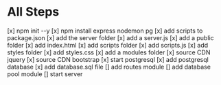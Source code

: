 # All Steps

[x] npm init --y
[x] npm install express nodemon pg
[x] add scripts to package.json
[x] add the server folder
[x] add a server.js
[x] add a public folder
[x] add index.html
[x] add scripts folder
[x] add scripts.js
[x] add styles folder
[x] add styles.css
[x] add a modules folder
[x] source CDN jquery
[x] source CDN bootstrap
[x] start postgresql
[x] add postgresql database
[x] add database.sql file
[] add routes module
[] add database pool module
[] start server
